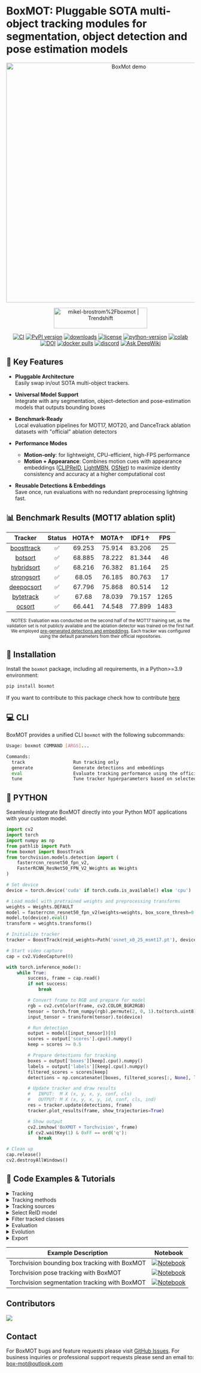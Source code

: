 # **BoxMOT**: Pluggable SOTA multi-object tracking modules for segmentation, object detection and pose estimation models

<div align="center" markdown="1">

  <img width="640"
       src="https://github.com/mikel-brostrom/boxmot/releases/download/v12.0.0/output_640.gif"
       alt="BoxMot demo">
  <br> <!-- one blank line -->

  <a href="https://trendshift.io/repositories/13239" target="_blank"><img src="https://trendshift.io/api/badge/repositories/13239" alt="mikel-brostrom%2Fboxmot | Trendshift" style="width: 250px; height: 55px;" width="250" height="55"/></a>

  [![CI](https://github.com/mikel-brostrom/yolov8_tracking/actions/workflows/ci.yml/badge.svg)](https://github.com/mikel-brostrom/yolov8_tracking/actions/workflows/ci.yml)
  [![PyPI version](https://badge.fury.io/py/boxmot.svg)](https://badge.fury.io/py/boxmot)
  [![downloads](https://static.pepy.tech/badge/boxmot)](https://pepy.tech/project/boxmot)
  [![license](https://img.shields.io/badge/license-AGPL%203.0-blue)](https://github.com/mikel-brostrom/boxmot/blob/master/LICENSE)
  [![python-version](https://img.shields.io/pypi/pyversions/boxmot)](https://badge.fury.io/py/boxmot)
  [![colab](https://colab.research.google.com/assets/colab-badge.svg)](https://colab.research.google.com/drive/18nIqkBr68TkK8dHdarxTco6svHUJGggY?usp=sharing)
  [![DOI](https://zenodo.org/badge/DOI/10.5281/zenodo.8132989.svg)](https://doi.org/10.5281/zenodo.8132989)
  [![docker pulls](https://img.shields.io/docker/pulls/boxmot/boxmot?logo=docker)](https://hub.docker.com/r/boxmot/boxmot)
  [![discord](https://img.shields.io/discord/1377565354326495283?logo=discord&label=discord&labelColor=fff&color=5865f2)](https://discord.gg/tUmFEcYU4q)
  [![Ask DeepWiki](https://deepwiki.com/badge.svg)](https://deepwiki.com/mikel-brostrom/boxmot)

</div>


## 🚀 Key Features

- **Pluggable Architecture**  
  Easily swap in/out SOTA multi-object trackers.

- **Universal Model Support**  
  Integrate with any segmentation, object-detection and pose-estimation models that outputs bounding boxes

- **Benchmark-Ready**  
  Local evaluation pipelines for MOT17, MOT20, and DanceTrack ablation datasets with "official" ablation detectors

- **Performance Modes**
  - **Motion-only**: for lightweight, CPU-efficient, high-FPS performance 
  - **Motion + Appearance**: Combines motion cues with appearance embeddings ([CLIPReID](https://arxiv.org/pdf/2211.13977.pdf), [LightMBN](https://arxiv.org/pdf/2101.10774.pdf), [OSNet](https://arxiv.org/pdf/1905.00953.pdf)) to maximize identity consistency and accuracy at a higher computational cost

- **Reusable Detections & Embeddings**  
  Save once, run evaluations with no redundant preprocessing lightning fast.


## 📊 Benchmark Results (MOT17 ablation split)

<div align="center" markdown="1">

<!-- START TRACKER TABLE -->
| Tracker | Status  | HOTA↑ | MOTA↑ | IDF1↑ | FPS |
| :-----: | :-----: | :---: | :---: | :---: | :---: |
| [boosttrack](https://arxiv.org/abs/2408.13003) | ✅ | 69.253 | 75.914 | 83.206 | 25 |
| [botsort](https://arxiv.org/abs/2206.14651) | ✅ | 68.885 | 78.222 | 81.344 | 46 |
| [hybridsort](https://arxiv.org/abs/2308.00783) | ✅ | 68.216 | 76.382 | 81.164 | 25 |
| [strongsort](https://arxiv.org/abs/2202.13514) | ✅ | 68.05 | 76.185 | 80.763 | 17 |
| [deepocsort](https://arxiv.org/abs/2302.11813) | ✅ | 67.796 | 75.868 | 80.514 | 12 |
| [bytetrack](https://arxiv.org/abs/2110.06864) | ✅ | 67.68 | 78.039 | 79.157 | 1265 |
| [ocsort](https://arxiv.org/abs/2203.14360) | ✅ | 66.441 | 74.548 | 77.899 | 1483 |

<!-- END TRACKER TABLE -->

<sub> NOTES: Evaluation was conducted on the second half of the MOT17 training set, as the validation set is not publicly available and the ablation detector was trained on the first half. We employed [pre-generated detections and embeddings](https://github.com/mikel-brostrom/boxmot/releases/download/v11.0.9/runs2.zip). Each tracker was configured using the default parameters from their official repositories. </sub>

</div>

</details>


## 🔧 Installation

Install the `boxmot` package, including all requirements, in a Python>=3.9 environment:

```bash
pip install boxmot
```

If you want to contribute to this package check how to contribute [here](https://github.com/mikel-brostrom/boxmot/blob/master/CONTRIBUTING.md)

## 💻 CLI

BoxMOT provides a unified CLI `boxmot` with the following subcommands:

```bash
Usage: boxmot COMMAND [ARGS]...

Commands:
  track                  Run tracking only
  generate               Generate detections and embeddings
  eval                   Evaluate tracking performance using the official trackeval repository
  tune                   Tune tracker hyperparameters based on selected detections and embeddings
```

## 🐍 PYTHON

Seamlessly integrate BoxMOT directly into your Python MOT applications with your custom model.

```python
import cv2
import torch
import numpy as np
from pathlib import Path
from boxmot import BoostTrack
from torchvision.models.detection import (
    fasterrcnn_resnet50_fpn_v2,
    FasterRCNN_ResNet50_FPN_V2_Weights as Weights
)

# Set device
device = torch.device('cuda' if torch.cuda.is_available() else 'cpu')

# Load model with pretrained weights and preprocessing transforms
weights = Weights.DEFAULT
model = fasterrcnn_resnet50_fpn_v2(weights=weights, box_score_thresh=0.5)
model.to(device).eval()
transform = weights.transforms()

# Initialize tracker
tracker = BoostTrack(reid_weights=Path('osnet_x0_25_msmt17.pt'), device=device, half=False)

# Start video capture
cap = cv2.VideoCapture(0)

with torch.inference_mode():
    while True:
        success, frame = cap.read()
        if not success:
            break

        # Convert frame to RGB and prepare for model
        rgb = cv2.cvtColor(frame, cv2.COLOR_BGR2RGB)
        tensor = torch.from_numpy(rgb).permute(2, 0, 1).to(torch.uint8)
        input_tensor = transform(tensor).to(device)

        # Run detection
        output = model([input_tensor])[0]
        scores = output['scores'].cpu().numpy()
        keep = scores >= 0.5

        # Prepare detections for tracking
        boxes = output['boxes'][keep].cpu().numpy()
        labels = output['labels'][keep].cpu().numpy()
        filtered_scores = scores[keep]
        detections = np.concatenate([boxes, filtered_scores[:, None], labels[:, None]], axis=1)

        # Update tracker and draw results
        #   INPUT:  M X (x, y, x, y, conf, cls)
        #   OUTPUT: M X (x, y, x, y, id, conf, cls, ind)
        res = tracker.update(detections, frame)
        tracker.plot_results(frame, show_trajectories=True)

        # Show output
        cv2.imshow('BoXMOT + Torchvision', frame)
        if cv2.waitKey(1) & 0xFF == ord('q'):
            break

# Clean up
cap.release()
cv2.destroyAllWindows()
```


## 📝 Code Examples & Tutorials

<details>
<summary>Tracking</summary>

```bash
$ boxmot track --yolo-model rf-detr-base.pt    # bboxes only
  boxmot track --yolo-model yolox_s.pt         # bboxes only
  boxmot track --yolo-model yolo12n.pt         # bboxes only
  boxmot track --yolo-model yolo11n.pt         # bboxes only
  boxmot track --yolo-model yolov10n.pt        # bboxes only
  boxmot track --yolo-model yolov9c.pt         # bboxes only
  boxmot track --yolo-model yolov8n.pt         # bboxes only
                            yolov8n-seg.pt     # bboxes + segmentation masks
                            yolov8n-pose.pt    # bboxes + pose estimation
```

  </details>

<details>
<summary>Tracking methods</summary>

```bash
$ boxmot track --tracking-method deepocsort
                                 strongsort
                                 ocsort
                                 bytetrack
                                 botsort
                                 boosttrack
```

</details>

<details>
<summary>Tracking sources</summary>

Tracking can be run on most video formats

```bash
$ boxmot track --source 0                               # webcam
                        img.jpg                         # image
                        vid.mp4                         # video
                        path/                           # directory
                        path/*.jpg                      # glob
                        'https://youtu.be/Zgi9g1ksQHc'  # YouTube
                        'rtsp://example.com/media.mp4'  # RTSP, RTMP, HTTP stream
```

</details>

<details>
<summary>Select ReID model</summary>

Some tracking methods combine appearance description and motion in the process of tracking. For those which use appearance, you can choose a ReID model based on your needs from this [ReID model zoo](https://kaiyangzhou.github.io/deep-person-reid/MODEL_ZOO). These model can be further optimized for you needs by the [reid_export.py](https://github.com/mikel-brostrom/yolo_tracking/blob/master/boxmot/appearance/reid_export.py) script

```bash
$ boxmot track --source 0 --reid-model lmbn_n_cuhk03_d.pt               # lightweight
                                       osnet_x0_25_market1501.pt
                                       mobilenetv2_x1_4_msmt17.engine
                                       resnet50_msmt17.onnx
                                       osnet_x1_0_msmt17.pt
                                       clip_market1501.pt               # heavy
                                       clip_vehicleid.pt
                                      ...
```

</details>

<details>
<summary>Filter tracked classes</summary>

By default the tracker tracks all MS COCO classes.

If you want to track a subset of the classes that you model predicts, add their corresponding index after the classes flag,

```bash
boxmot track --source 0 --yolo-model yolov8s.pt --classes 16 17  # COCO yolov8 model. Track cats and dogs, only
```

[Here](https://tech.amikelive.com/node-718/what-object-categories-labels-are-in-coco-dataset/) is a list of all the possible objects that a Yolov8 model trained on MS COCO can detect. Notice that the indexing for the classes in this repo starts at zero

</details>


</details>

<details>
<summary>Evaluation</summary>

Evaluate a combination of detector, tracking method and ReID model on standard MOT dataset or you custom one by

```bash
# reproduce MOT17 README results
$ boxmot eval --yolo-model yolox_x_MOT17_ablation.pt --reid-model lmbn_n_duke.pt --tracking-method boosttrack --source MOT17-ablation --verbose 
# MOT20 results
$ boxmot eval --yolo-model yolox_x_MOT20_ablation.pt --reid-model lmbn_n_duke.pt --tracking-method boosttrack --source MOT20-ablation --verbose 
# Dancetrack results
$ boxmot eval --yolo-model yolox_x_dancetrack_ablation.pt --reid-model lmbn_n_duke.pt --tracking-method boosttrack --source dancetrack-ablation --verbose 
# metrics on custom dataset
$ boxmot eval --yolo-model yolov8n.pt --reid-model osnet_x0_25_msmt17.pt --tracking-method deepocsort  --source ./assets/MOT17-mini/train --verbose
```

add `--gsi` to your command for postprocessing the MOT results by gaussian smoothed interpolation. Detections and embeddings are stored for the selected YOLO and ReID model respectively. They can then be loaded into any tracking algorithm. Avoiding the overhead of repeatedly generating this data.
</details>


<details>
<summary>Evolution</summary>

We use a fast and elitist multiobjective genetic algorithm for tracker hyperparameter tuning. By default the objectives are: HOTA, MOTA, IDF1. Run it by

```bash
# saves dets and embs under ./runs/dets_n_embs separately for each selected yolo and reid model
$ boxmot generate --source ./assets/MOT17-mini/train --yolo-model yolov8n.pt yolov8s.pt --reid-model weights/osnet_x0_25_msmt17.pt
# evolve parameters for specified tracking method using the selected detections and embeddings generated in the previous step
$ boxmot tune --yolo-model yolov8n.pt --reid-model osnet_x0_25_msmt17.pt --n-trials 9 --tracking-method botsort --source ./assets/MOT17-mini/train
```

The set of hyperparameters leading to the best HOTA result are written to the tracker's config file.

</details>

<details>
<summary>Export</summary>

We support ReID model export to ONNX, OpenVINO, TorchScript and TensorRT

```bash
# export to ONNX
$ python3 boxmot/appearance/reid_export.py --include onnx --device cpu
# export to OpenVINO
$ python3 boxmot/appearance/reid_export.py --include openvino --device cpu
# export to TensorRT with dynamic input
$ python3 boxmot/appearance/reid_export.py --include engine --device 0 --dynamic
```

</details>


<div align="center" markdown="1">

| Example Description | Notebook |
|---------------------|----------|
| Torchvision bounding box tracking with BoxMOT | [![Notebook](https://img.shields.io/badge/Notebook-torchvision_det_boxmot.ipynb-blue)](examples/det/torchvision_boxmot.ipynb) |
| Torchvision pose tracking with BoxMOT | [![Notebook](https://img.shields.io/badge/Notebook-torchvision_pose_boxmot.ipynb-blue)](examples/pose/torchvision_boxmot.ipynb) |
| Torchvision segmentation tracking with BoxMOT | [![Notebook](https://img.shields.io/badge/Notebook-torchvision_seg_boxmot.ipynb-blue)](examples/seg/torchvision_boxmot.ipynb) |

</div>

## Contributors

<a href="https://github.com/mikel-brostrom/yolo_tracking/graphs/contributors ">
  <img src="https://contrib.rocks/image?repo=mikel-brostrom/yolo_tracking" />
</a>

## Contact

For BoxMOT bugs and feature requests please visit [GitHub Issues](https://github.com/mikel-brostrom/boxmot/issues).
For business inquiries or professional support requests please send an email to: box-mot@outlook.com
